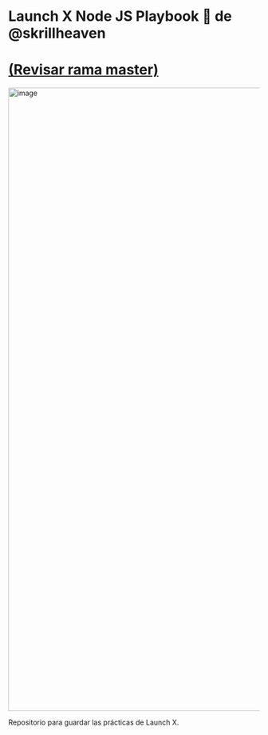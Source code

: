 # Launch X Node JS Playbook 🚀 de @skrillheaven 
# <a href="https://github.com/skrillheaven/playbook/tree/master">(Revisar rama master)<a/> 

<img width="1247" alt="image" src="https://user-images.githubusercontent.com/17634377/159151704-8949639b-ae5f-405a-a8b8-8d97f3f150cd.png">

Repositorio para guardar las prácticas de Launch X.
